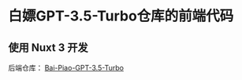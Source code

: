 # 白嫖GPT-3.5-Turbo仓库的前端代码
## 使用 Nuxt 3 开发
后端仓库： [Bai-Piao-GPT-3.5-Turbo](https://github.com/Vincent-the-gamer/Bai-Piao-GPT-3.5-Turbo)